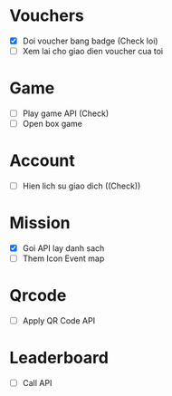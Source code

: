 # Vouchers

- [x] Doi voucher bang badge (Check loi)
- [ ] Xem lai cho giao dien voucher cua toi

# Game

- [ ] Play game API (Check)
- [ ] Open box game

# Account

- [ ] Hien lich su giao dich ((Check))

# Mission

- [x] Goi API lay danh sach
- [ ] Them Icon Event map

# Qrcode

- [ ] Apply QR Code API

# Leaderboard

- [ ] Call API
